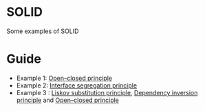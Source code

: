 # SOLID

Some examples of SOLID

# Guide

- Example 1: [Open–closed principle](https://en.wikipedia.org/wiki/Open%E2%80%93closed_principle)
- Example 2: [Interface segregation principle](https://en.wikipedia.org/wiki/Interface_segregation_principle)
- Example 3 : [Liskov substitution principle](https://en.wikipedia.org/wiki/Liskov_substitution_principle), [Dependency inversion principle](https://en.wikipedia.org/wiki/Dependency_inversion_principle) and [Open–closed principle](https://en.wikipedia.org/wiki/Open%E2%80%93closed_principle)
